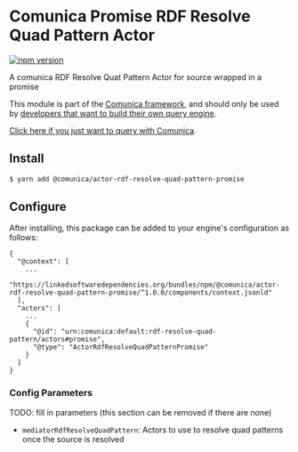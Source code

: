 # Comunica Promise RDF Resolve Quad Pattern Actor

[![npm version](https://badge.fury.io/js/%40comunica%2Factor-rdf-resolve-quad-pattern-promise.svg)](https://www.npmjs.com/package/@comunica/actor-rdf-resolve-quad-pattern-promise)

A comunica RDF Resolve Quat Pattern Actor for source wrapped in a promise

This module is part of the [Comunica framework](https://github.com/comunica/comunica),
and should only be used by [developers that want to build their own query engine](https://comunica.dev/docs/modify/).

[Click here if you just want to query with Comunica](https://comunica.dev/docs/query/).

## Install

```bash
$ yarn add @comunica/actor-rdf-resolve-quad-pattern-promise
```

## Configure

After installing, this package can be added to your engine's configuration as follows:
```text
{
  "@context": [
    ...
    "https://linkedsoftwaredependencies.org/bundles/npm/@comunica/actor-rdf-resolve-quad-pattern-promise/^1.0.0/components/context.jsonld"  
  ],
  "actors": [
    ...
    {
      "@id": "urn:comunica:default:rdf-resolve-quad-pattern/actors#promise",
      "@type": "ActorRdfResolveQuadPatternPromise"
    }
  ]
}
```

### Config Parameters

TODO: fill in parameters (this section can be removed if there are none)

* `mediatorRdfResolveQuadPattern`: Actors to use to resolve quad patterns once the source is resolved

